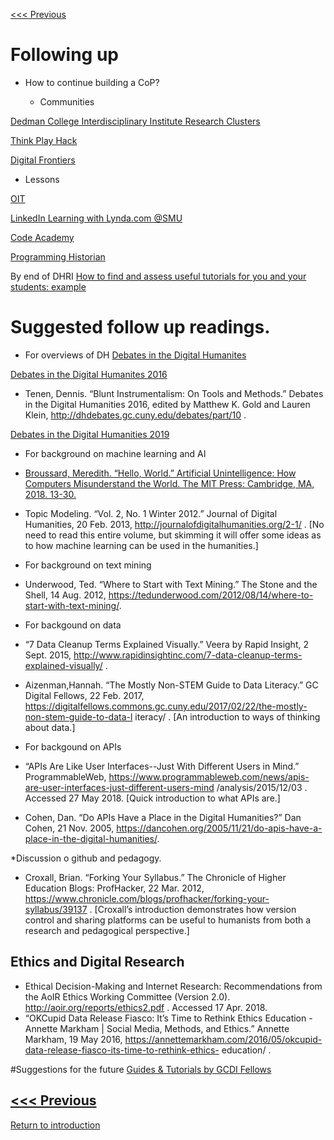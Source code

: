 [<<< Previous](why.md) 

# Following up

* How to continue building a CoP? 

  * Communities 

[Dedman College Interdisciplinary Institute Research Clusters](https://www.smu.edu/Dedman/DCII/Programs/ResearchClusters)

[Think Play Hack ](https://github.com/SouthernMethodistUniversity/think-play-hack)

[Digital Frontiers](https://digital-frontiers.org/)

   * Lessons

[OIT](https://www.smu.edu/OIT/Training) 

[LinkedIn Learning with Lynda.com @SMU](https://www.smu.edu/OIT/Services/LinkedIn)

[Code Academy](https://www.codecademy.com/) 

[Programming Historian ](https://programminghistorian.org/)


By end of DHRI
[How to find and assess useful tutorials for you and your students: example](http://miriamposner.com/blog/tutorials-ive-written/)



# Suggested follow up readings.
   * For overviews of DH
[Debates in the Digital Humanites](https://dhdebates.gc.cuny.edu/projects/debates-in-the-digital-humanities)

[Debates in the Digital Humanites 2016](https://dhdebates.gc.cuny.edu/projects/debates-in-the-digital-humanities-2016)
* Tenen, Dennis. “Blunt Instrumentalism: On Tools and Methods.” Debates in the Digital Humanities 2016, edited by Matthew K. Gold and Lauren Klein, http://dhdebates.gc.cuny.edu/debates/part/10 . 

[Debates in the Digital Humanities 2019](https://dhdebates.gc.cuny.edu/projects/debates-in-the-digital-humanities-2019)

* For background on machine learning and AI 
* [Broussard, Meredith. “Hello, World.” Artificial Unintelligence: How Computers Misunderstand the World. The MIT Press: Cambridge, MA, 2018. 13-30.](https://smu.primo.exlibrisgroup.com/discovery/fulldisplay?docid=pq_ebook_centralEBC5355856&context=PC&vid=01SMU_INST:01SMU&search_scope=MyInst_and_CI&tab=Everything&lang=en) 
* Topic Modeling. “Vol. 2, No. 1 Winter 2012.” Journal of Digital Humanities, 20 Feb. 2013, http://journalofdigitalhumanities.org/2-1/ . [No need to read this entire volume, but skimming it will offer some ideas as to how machine learning can be used in the humanities.]

* For background on text mining
* Underwood, Ted. “Where to Start with Text Mining.” The Stone and the Shell, 14 Aug. 2012, https://tedunderwood.com/2012/08/14/where-to-start-with-text-mining/. 

 * For backgound on data 
* “7 Data Cleanup Terms Explained Visually.” Veera by Rapid Insight, 2 Sept. 2015, http://www.rapidinsightinc.com/7-data-cleanup-terms-explained-visually/ . 
* Aizenman,Hannah. “The Mostly Non-STEM Guide to Data Literacy.” GC Digital Fellows, 22 Feb. 2017, https://digitalfellows.commons.gc.cuny.edu/2017/02/22/the-mostly-non-stem-guide-to-data-l iteracy/ . [An introduction to ways of thinking about data.]

 * For backgound on APIs
* “APIs Are Like User Interfaces--Just With Different Users in Mind.” ProgrammableWeb, https://www.programmableweb.com/news/apis-are-user-interfaces-just-different-users-mind
/analysis/2015/12/03 . Accessed 27 May 2018. [Quick introduction to what APIs are.] 
* Cohen, Dan. “Do APIs Have a Place in the Digital Humanities?” Dan Cohen, 21 Nov. 2005,
https://dancohen.org/2005/11/21/do-apis-have-a-place-in-the-digital-humanities/.

*Discussion o github and pedagogy. 
* Croxall, Brian. “Forking Your Syllabus.” The Chronicle of Higher Education Blogs: ProfHacker, 22 Mar. 2012, https://www.chronicle.com/blogs/profhacker/forking-your-syllabus/39137 . [Croxall’s introduction demonstrates how version control and sharing platforms can be useful to humanists from both a research and pedagogical perspective.]

 ## Ethics and Digital Research
* Ethical Decision-Making and Internet Research: Recommendations from the AoIR Ethics Working Committee (Version 2.0). http://aoir.org/reports/ethics2.pdf . Accessed 17 Apr. 2018.
* “OKCupid Data Release Fiasco: It’s Time to Rethink Ethics Education - Annette Markham | Social Media, Methods, and Ethics.” Annette Markham, 19 May 2016, https://annettemarkham.com/2016/05/okcupid-data-release-fiasco-its-time-to-rethink-ethics- education/ .


#Suggestions for the future
[Guides & Tutorials by GCDI Fellows](https://gcdi.commons.gc.cuny.edu/guides-tutorials/)

[<<< Previous](why.md) 
-----
[Return to introduction](https://github.com/DHRISMU/intro)


  
